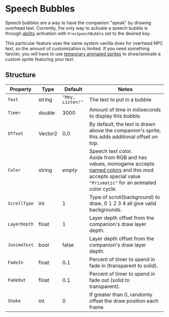 # Speech Bubbles

Speech bubbles are a way to have the companion "speak" by drawing overhead text.
Currently, the only way to activate a speech bubble is through [ability](4-Ability.md) activation with `ProcSpeechBubble` set to the desired key.

This particular feature uses the same system vanilla does for overhead NPC text, so the amount of customization is limited. If you need something fancier, you will have to use [temporary animated sprites](5-Temporary%20Animated%20Sprite.md) to show/animate a custom sprite featuring your text.

## Structure

| Property | Type | Default | Notes |
| -------- | ---- | ------- | ----- |
| `Text` | string | `"Hey, Listen!"` | The text to put in a bubble. |
| `Timer` | double | 3000 | Amount of time in miliseconds to display this bubble. |
| `Offset` | Vector2 | 0,0 | By default, the text is drawn above the companion's sprite, this adds additional offset on top. |
| `Color` | string | _empty_ | Speech text color.<br>Aside from RGB and hex values, monogame accepts [named colors](https://docs.monogame.net/api/Microsoft.Xna.Framework.Color.html) and this mod accepts special value `"Prismatic"` for an animated color cycle. |
| `ScrollType` | int | 1 | Type of scroll(background) to draw, 0 1 2 3 4 all give valid backgrounds. |
| `LayerDepth` | float | 1 | Layer depth offset from the companion's draw layer depth. |
| `JunimoText` | bool | false | Layer depth offset from the companion's draw layer depth. |
| `FadeIn` | float | 0.1 | Percent of timer to spend in fade in (transparent to solid). |
| `FadeOut` | float | 0.1 | Percent of timer to spend in fade out (solid to transparent). |
| `Shake` | int | 0 | If greater than 0, randomly offset the draw position each frame. |
